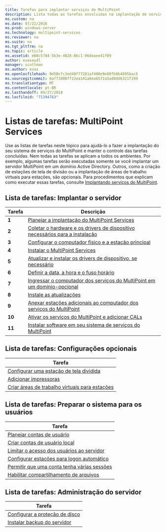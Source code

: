```yaml
---
title: Tarefas para implantar serviços do MultiPoint
description: Lista todas as tarefas envolvidas na implantação de serviços do MultiPoint, juntamente com links para instruções
ms.custom: na
ms.date: 07/22/2016
ms.prod: windows-server
ms.technology: multipoint-services
ms.reviewer: na
ms.suite: na
ms.tgt_pltfrm: na
ms.topic: article
ms.assetid: e08c5784-5b3e-4028-86c1-96deaee41f09
author: evaseydl
manager: scottman
ms.author: evas
ms.openlocfilehash: 9d50cfc3ed48f77281af400e9e80fb8b4895bac5
ms.sourcegitcommit: 6aff3d88ff22ea141a6ea6572a5ad8dd6321f199
ms.translationtype: MT
ms.contentlocale: pt-BR
ms.lasthandoff: 09/27/2019
ms.locfileid: "71394763"
---
```

# <a name="task-lists-multipoint-services"></a>Listas de tarefas: MultiPoint Services
Use as listas de tarefas neste tópico para ajudá-lo a fazer a implantação do seu sistema de serviços do MultiPoint e manter o controle das tarefas concluídas. Nem todas as tarefas se aplicam a todos os ambientes. Por exemplo, algumas tarefas serão executadas somente se você implantar um servidor MultiPoint em um domínio Active Directory. Outros, como a criação de estações de tela de divisão ou a implantação de áreas de trabalho virtuais para estações, são opcionais. Para procedimentos que explicam como executar essas tarefas, consulte [Implantando serviços do MultiPoint](deploying-multipoint-services.md).  
  
## <a name="task-list-deploy-the-server"></a>Lista de tarefas: Implantar o servidor  

|Tarefa|Descrição|  
|--------|---------------|  
|**1**|[Planejar a implantação do MultiPoint Services](planning-a-multipoint-services-deployment.md)|  
|**2**|[Coletar o hardware e os drivers de dispositivo necessários para a instalação](Collect-hardware-and-device-drivers-needed-for-the-installation.md)|  
|**3**|[Configurar o computador físico e a estação principal](Set-up-the-physical-computer-and-primary-station.md)|  
|**4**|[Instalar o MultiPoint Services](Install-MultiPoint-services.md)|  
|**5**|[Atualizar e instalar os drivers de dispositivo, se necessário](Update-and-install-device-drivers-if-needed.md)|  
|**6**|[Definir a data, a hora e o fuso horário](Set-the-date--time--and-time-zone.md)|  
|**7**|[Ingressar o computador dos serviços do MultiPoint em um domínio-opcional](Join-the-MultiPoint-services-computer-to-a-domain--optional-.md)|  
|**8**|[Instale as atualizações](Install-updates.md)|  
|**9**|[Anexar estações adicionais ao computador dos serviços do MultiPoint](Attach-additional-stations-to-your-MultiPoint-services-computer.md)|  
|**10**|[Ativar os serviços do MultiPoint e adicionar CALs](manage-client-access-licenses-with-multipoint-services.md)|  
|**11**|[Instalar software em seu sistema de serviços do MultiPoint](Install-software-on-your-MultiPoint-services-system.md)|  
  
## <a name="task-list-optional-configurations"></a>Lista de tarefas: Configurações opcionais  
  
|Tarefa|  
|--------|  
|[Configurar uma estação de tela dividida](Set-up-a-split-screen-station-in-MultiPoint-services.md)|  
|[Adicionar impressoras](Add-printers.md)|  
|[Criar áreas de trabalho virtuais para estações](Create-Windows-10-Enterprise-virtual-desktops-for-stations.md)|  
  
## <a name="task-list-prepare-your-system-for-users"></a>Lista de tarefas: Preparar o sistema para os usuários  
  
|Tarefa|  
|--------|  
|[Planejar contas de usuário](Plan-user-accounts-for-your-MultiPoint-services-environment.md)|  
|[Criar contas de usuário local](Create-local-user-accounts.md)|  
|[Limitar o acesso dos usuários ao servidor](Limit-users--access-to-the-server-in-MultiPoint-services.md)|  
|[Configurar estações para logon automático](Configure-stations-for-automatic-logon.md)|  
|[Permitir que uma conta tenha várias sessões](Allow-one-account-to-have-multiple-sessions.md)|  
|[Habilitar compartilhamento de arquivos](Enable-file-sharing-in-MultiPoint-services.md)|  
  
## <a name="task-list-server-administration"></a>Lista de tarefas: Administração do servidor  
  
|Tarefa|  
|--------|  
|[Configurar a proteção de disco](Configure-Disk-Protection-in-MultiPoint-services.md)|  
|[Instalar backup do servidor](Install-Server-Backup-on-your-MultiPoint-services-computer.md)|